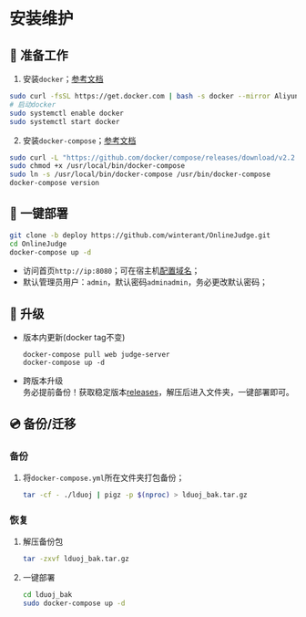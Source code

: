 # 安装维护

## 🍷 准备工作

1. 安装`docker`；[参考文档](https://yeasy.gitbook.io/docker_practice/install/ubuntu#shi-yong-jiao-ben-zi-dong-an-zhuang)
  ```bash
  sudo curl -fsSL https://get.docker.com | bash -s docker --mirror Aliyun
  # 启动docker
  sudo systemctl enable docker
  sudo systemctl start docker
  ```
2. 安装`docker-compose`；[参考文档](https://yeasy.gitbook.io/docker_practice/compose/install)
  ```bash
  sudo curl -L "https://github.com/docker/compose/releases/download/v2.2.2/docker-compose-$(uname -s)-$(uname -m)" -o /usr/local/bin/docker-compose
  sudo chmod +x /usr/local/bin/docker-compose
  sudo ln -s /usr/local/bin/docker-compose /usr/bin/docker-compose
  docker-compose version
  ```

## 🔨 一键部署

```bash
git clone -b deploy https://github.com/winterant/OnlineJudge.git
cd OnlineJudge
docker-compose up -d
```

- 访问首页`http://ip:8080`；可在宿主机[配置域名](/deploy/network.md)；
- 默认管理员用户：`admin`，默认密码`adminadmin`，务必更改默认密码；

## 🚗 升级

- 版本内更新(docker tag不变)
  ```
  docker-compose pull web judge-server
  docker-compose up -d
  ```
- 跨版本升级  
  务必提前备份！获取稳定版本[releases](https://github.com/winterant/LDUOnlineJudge/releases)，解压后进入文件夹，一键部署即可。

## 💿 备份/迁移

### 备份
1. 将`docker-compose.yml`所在文件夹打包备份；
    ```bash
    tar -cf - ./lduoj | pigz -p $(nproc) > lduoj_bak.tar.gz
    ```

### 恢复
1. 解压备份包
    ```bash
    tar -zxvf lduoj_bak.tar.gz
    ```
2. 一键部署
    ```bash
    cd lduoj_bak
    sudo docker-compose up -d
    ```
